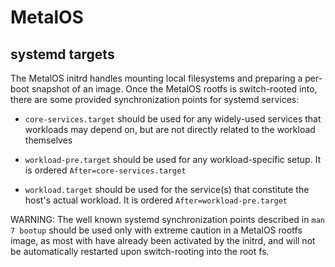 MetalOS
=======


systemd targets
---------------
The MetalOS initrd handles mounting local filesystems and preparing a
per-boot snapshot of an image. Once the MetalOS rootfs is switch-rooted into,
there are some provided synchronization points for systemd services:

- `core-services.target` should be used for any widely-used services that
workloads may depend on, but are not directly related to the workload themselves

- `workload-pre.target` should be used for any workload-specific setup. It
is ordered `After=core-services.target`

- `workload.target` should be used for the service(s) that constitute the host's
actual workload. It is ordered `After=workload-pre.target`

WARNING: The well known systemd synchronization points described in
`man 7 bootup` should be used only with extreme caution in a MetalOS rootfs
image, as most with have already been activated by the initrd, and will not be
automatically restarted upon switch-rooting into the root fs.
